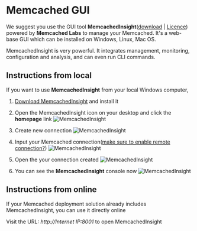 # Memcached GUI

We suggest you use the GUI tool **MemcachedInsight**([download](https://redislabs.com/redisinsight/) | [Licence](https://redislabs.com/redis-insight-license-terms)) powered by **Memcached Labs** to manage your Memcached. It's a web-base GUI which can be installed on Windows, Linux, Mac OS.

MemcachedInsight is very powerful. It integrates management, monitoring, configuration and analysis, and can even run CLI commands.


## Instructions from local 

If you want to use **MemcachedInsight** from your local Windows computer, 

1. [Download MemcachedInsight](https://redislabs.com/redisinsight/) and install it

2. Open the MemcachedInsight icon on your desktop and click the **homepage** link
  ![MemcachedInsight](https://libs.websoft9.com/Websoft9/DocsPicture/zh/redisinsight-ss-websoft9.png)

3. Create new connection
  ![MemcachedInsight](https://libs.websoft9.com/Websoft9/DocsPicture/zh/redisinsight-add-websoft9.png)

3. Input your Memcached connection([make sure to enable remote connection?](solution-remote.md))
  ![MemcachedInsight](https://libs.websoft9.com/Websoft9/DocsPicture/zh/redisinsight-add002-websoft9.png)

4. Open the your connection created
  ![MemcachedInsight](https://libs.websoft9.com/Websoft9/DocsPicture/zh/redisinsight-add003-websoft9.png)

5. You can see the **MemcachedInsight** console now
  ![MemcachedInsight](https://libs.websoft9.com/Websoft9/DocsPicture/zh/redisinsight-overview-websoft9.png)


## Instructions from online

If your Memcached deployment solution already includes MemcachedInsight, you can use it directly online  

Visit the URL: *http://Internet IP:8001* to open MemcachedInsight